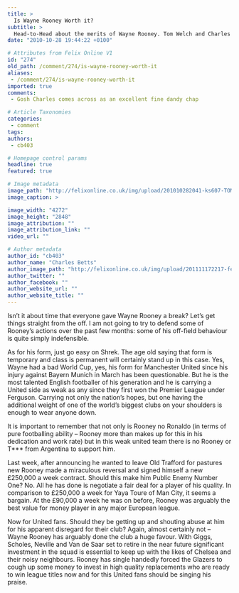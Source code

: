 ```yaml
---
title: >
  Is Wayne Rooney Worth it?
subtitle: >
  Head-to-Head about the merits of Wayne Rooney. Tom Welch and Charles Betts
date: "2010-10-28 19:44:22 +0100"

# Attributes from Felix Online V1
id: "274"
old_path: /comment/274/is-wayne-rooney-worth-it
aliases:
 - /comment/274/is-wayne-rooney-worth-it
imported: true
comments:
 - Gosh Charles comes across as an excellent fine dandy chap

# Article Taxonomies
categories:
 - comment
tags:
authors:
 - cb403

# Homepage control params
headline: true
featured: true

# Image metadata
image_path: "http://felixonline.co.uk/img/upload/201010282041-ks607-TOMCUT.jpg"
image_caption: >

image_width: "4272"
image_height: "2848"
image_attribution: ""
image_attribution_link: ""
video_url: ""

# Author metadata
author_id: "cb403"
author_name: "Charles Betts"
author_image_path: "http://felixonline.co.uk/img/upload/201111172217-felix-charles-betts.jpg"
author_twitter: ""
author_facebook: ""
author_website_url: ""
author_website_title: ""
---
```


Isn’t it about time that everyone gave Wayne Rooney a break? Let’s get things straight from the off. I am not going to try to defend some of Rooney’s actions over the past few months: some of his off-field behaviour is quite simply indefensible.

As for his form, just go easy on Shrek. The age old saying that form is temporary and class is permanent will certainly stand up in this case. Yes, Wayne had a bad World Cup, yes, his form for Manchester United since his injury against Bayern Munich in March has been questionable. But he is the most talented English footballer of his generation and he is carrying a United side as weak as any since they first won the Premier League under Ferguson. Carrying not only the nation’s hopes, but one having the additional weight of one of the world’s biggest clubs on your shoulders is enough to wear anyone down.

It is important to remember that not only is Rooney no Ronaldo (in terms of pure footballing ability – Rooney more than makes up for this in his dedication and work rate) but in this weak united team there is no Rooney or T*** from Argentina to support him.

Last week, after announcing he wanted to leave Old Trafford for pastures new Rooney made a miraculous reversal and signed himself a new £250,000 a week contract. Should this make him Public Enemy Number One? No. All he has done is negotiate a fair deal for a player of his quality. In comparison to £250,000 a week for Yaya Toure of Man City, it seems a bargain. At the £90,000 a week he was on before, Rooney was arguably the best value for money player in any major European league.

Now for United fans. Should they be getting up and shouting abuse at him for his apparent disregard for their club? Again, almost certainly not – Wayne Rooney has arguably done the club a huge favour. With Giggs, Scholes, Neville and Van de Saar set to retire in the near future significant investment in the squad is essential to keep up with the likes of Chelsea and their noisy neighbours. Rooney has single handedly forced the Glazers to cough up some money to invest in high quality replacements who are ready to win league titles now and for this United fans should be singing his praise.
